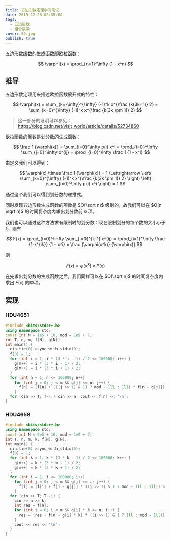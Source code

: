 ```yaml
---
title: 五边形数定理学习笔记
date: 2019-12-26 08:35:00
tags:
  - 五边形数
  - 组合数学
cover: 59.jpg
publish: true
---
```


五边形数级数的生成函数即欧拉函数：

$$
\varphi(x) = \prod_{n=1}^\infty (1 - x^n)
$$

<!-- more -->

## 推导

五边形数定理用来描述欧拉函数展开式的特性：

$$
\varphi(x) = \sum_{k=-\infty}^{\infty} (-1)^k x^{\frac {k(3k+1)} 2} = \sum_{k=0}^{\infty} (-1)^k x^{\frac {k(3k \pm 1)} 2}
$$

> 这一部分的证明可以参见：https://blog.csdn.net/visit_world/article/details/52734860

欧拉函数的倒数是划分数的生成函数：

$$
\frac 1 {\varphi(x)} = \sum_{i=0}^\infty p(i) x^i = \prod_{i=0}^\infty \sum_{j=0}^\infty x^{ij} = \prod_{i=0}^\infty \frac 1 {1 - x^i}
$$

由定义我们可以得到：

$$
\varphi(x) \times \frac 1 {\varphi(x)} = 1 \Leftrightarrow
\left( \sum_{k=0}^{\infty} (-1)^k x^{\frac {k(3k \pm 1)} 2} \right) \left( \sum_{i=0}^\infty p(i) x^i \right) = 1
$$

通过这个我们可以得到划分数的递推式。

同时发现五边形数生成函数的项数是 $O(\sqrt n)$ 级别的，故我们可以在 $O(n \sqrt n)$ 的时间复杂度内求出划分数前 $n$ 项。

我们也可以通过这种方法求有限制时的划分数：现在限制划分的每个数的大小小于 $k$，则有

$$
F(x) = \prod_{i=0}^\infty \sum_{j=0}^{k-1} x^{ij} = \prod_{i=1}^\infty \frac {1-x^{ik}} {1 - x^i} = \frac {\varphi(x^k)} {\varphi(x)}
$$

则

$$
F(x) = \varphi(x^k) \times P(x)
$$

在先求出划分数的生成函数之后，我们同样可以在 $O(\sqrt n)$ 的时间复杂度内求出 $F(x)$ 的单项。

## 实现

### HDU4651

```cpp
#include <bits/stdc++.h>
using namespace std;
const int N = 1e5 + 10, mod = 1e9 + 7;
int T, n, m, f[N], g[N];
int main() {
  cin.tie(0)->sync_with_stdio(0);
  f[0] = 1;
  for (int i = 1; i * (3 * i - 1) / 2 <= 100000; i++) {
    g[m++] = i * (3 * i - 1) / 2;
    g[m++] = i * (3 * i + 1) / 2;
  }
  for (int n = 1; n <= 100000; n++)
    for (int j = 0; j < m && g[j] <= n; j++) {
      f[n] = (f[n] + (((j >> 1) & 1) ? mod - 1ll : 1ll) * f[n - g[j]]) % mod;
    }
  for (cin >> T; T--;) cin >> n, cout << f[n] << '\n';
}
```

### HDU4658

```cpp
#include <bits/stdc++.h>
using namespace std;
const int N = 5e5 + 10, mod = 1e9 + 7;
int T, n, m, k, f[N], g[N];
int main() {
  cin.tie(0)->sync_with_stdio(0);
  f[0] = 1;
  for (int k = 1; k * (3 * k - 1) / 2 <= 100000; k++) {
    g[m++] = k * (3 * k - 1) / 2;
    g[m++] = k * (3 * k + 1) / 2;
  }
  for (int i = 1; i <= 100000; i++)
    for (int j = 0; j < m && g[j] <= i; j++) {
      f[i] = (f[i] + f[i - g[j]] * ((j >> 1) & 1 ? mod - 1ll : 1ll)) % mod;
    }
  for (cin >> T; T--;) {
    cin >> n >> k;
    int res = f[n];
    for (int i = 0; i < m && g[i] * k <= n; i++) {
      res = (res + f[n - g[i] * k] * ((i >> 1) & 1 ? 1ll : mod - 1ll)) % mod;
    }
    cout << res << '\n';
  }
}
```
